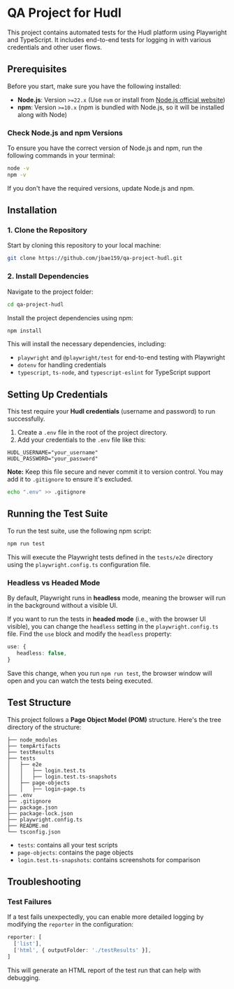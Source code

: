 # QA Project for Hudl

This project contains automated tests for the Hudl platform using Playwright and TypeScript. It includes end-to-end tests for logging in with various credentials and other user flows.

## Prerequisites

Before you start, make sure you have the following installed:

- **Node.js**: Version `>=22.x` (Use `nvm` or install from [Node.js official website](https://nodejs.org/en/))
- **npm**: Version `>=10.x` (npm is bundled with Node.js, so it will be installed along with Node)

### Check Node.js and npm Versions
To ensure you have the correct version of Node.js and npm, run the following commands in your terminal:

```bash
node -v
npm -v
```

If you don't have the required versions, update Node.js and npm.

## Installation

### 1. Clone the Repository
Start by cloning this repository to your local machine:

```bash
git clone https://github.com/jbae159/qa-project-hudl.git
```

### 2. Install Dependencies
Navigate to the project folder:

```bash
cd qa-project-hudl
```
Install the project dependencies using npm:

```bash
npm install
```
This will install the necessary dependencies, including:
- `playwright` and `@playwright/test` for end-to-end testing with Playwright
- `dotenv` for handling credentials
- `typescript`, `ts-node`, and `typescript-eslint` for TypeScript support

## Setting Up Credentials
This test require your **Hudl credentials** (username and password) to run successfully.
1. Create a `.env` file in the root of the project directory.
2. Add your credentials to the `.env` file like this:

```env
HUDL_USERNAME="your_username"
HUDL_PASSWORD="your_password"
```
**Note:** Keep this file secure and never commit it to version control. You may add it to `.gitignore` to ensure it's excluded.

```bash
echo ".env" >> .gitignore
```

## Running the Test Suite
To run the test suite, use the following npm script:

```bash
npm run test
```

This will execute the Playwright tests defined in the `tests/e2e` directory using the `playwright.config.ts` configuration file.

### Headless vs Headed Mode
By default, Playwright runs in **headless** mode, meaning the browser will run in the background without a visible UI.

If you want to run the tests in **headed mode** (i.e., with the browser UI visible), you can change the `headless` setting in the `playwright.config.ts` file. Find the `use` block and modify the `headless` property:

```ts
use: {
   headless: false,
}
```
Save this change, when you run `npm run test`, the browser window will open and you can watch the tests being executed.

## Test Structure
This project follows a **Page Object Model (POM)** structure. Here's the tree directory of the structure:

```
├── node_modules
├── tempArtifacts
├── testResults
├── tests
│   ├── e2e
│   │   ├── login.test.ts
│   │   ├── login.test.ts-snapshots
│   ├── page-objects
│   │   ├── login-page.ts
├── .env
├── .gitignore
├── package.json
├── package-lock.json
├── playwright.config.ts
├── README.md
└── tsconfig.json
```
- `tests`: contains all your test scripts
- `page-objects`: contains the page objects
- `login.test.ts-snapshots`: contains screenshots for comparison

## Troubleshooting

### Test Failures
If a test fails unexpectedly, you can enable more detailed logging by modifying the `reporter` in the configuration:

```ts
reporter: [
  ['list'],
  ['html', { outputFolder: './testResults' }],
]
```
This will generate an HTML report of the test run that can help with debugging.
